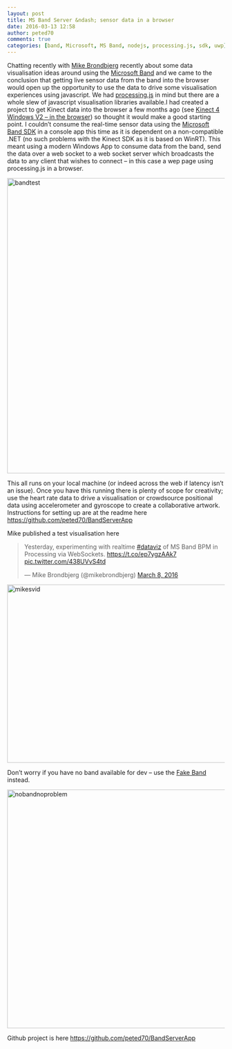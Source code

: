 ```yaml
---
layout: post
title: MS Band Server &ndash; sensor data in a browser
date: 2016-03-13 12:58
author: peted70
comments: true
categories: [band, Microsoft, MS Band, nodejs, processing.js, sdk, uwp]
---
```

<p>Chatting recently with <a href="https://twitter.com/mikebrondbjerg">Mike Brondbjerg</a> recently about some data visualisation ideas around using the <a href="https://www.microsoft.com/microsoft-band/">Microsoft Band</a> and we came to the conclusion that getting live sensor data from the band into the browser would open up the opportunity to use the data to drive some visualisation experiences using javascript. We had <a href="http://processingjs.org/">processing.js</a> in mind but there are a whole slew of javascript visualisation libraries available.I had created a project to get Kinect data into the browser a few months ago (see <a title="http://peted.azurewebsites.net/kinect-4-windows-v2-in-the-browser/" href="http://peted.azurewebsites.net/kinect-4-windows-v2-in-the-browser/" target="_blank">Kinect 4 Windows V2 – in the browser</a>) so thought it would make a good starting point. I couldn’t consume the real-time sensor data using the <a href="https://developer.microsoftband.com/bandSDK" target="_blank">Microsoft Band SDK</a> in a console app this time as it is dependent on a non-compatible .NET (no such problems with the Kinect SDK as it is based on WinRT). This meant using a modern Windows App to consume data from the band, send the data over a web socket to a web socket server which broadcasts the data to any client that wishes to connect – in this case a wep page using processing.js in a browser.</p> <p><a href="http://peted.azurewebsites.net/wp-content/uploads/2016/03/bandtest.png"><img title="bandtest" style="border-top: 0px; border-right: 0px; background-image: none; border-bottom: 0px; padding-top: 0px; padding-left: 0px; border-left: 0px; display: inline; padding-right: 0px" border="0" alt="bandtest" src="http://peted.azurewebsites.net/wp-content/uploads/2016/03/bandtest_thumb.png" width="738" height="683"></a></p> <p>This all runs on your local machine (or indeed across the web if latency isn’t an issue). Once you have this running there is plenty of scope for creativity; use the heart rate data to drive a visualisation or crowdsource positional data using accelerometer and gyroscope to create a collaborative artwork. Instructions for setting up are at the readme here <a title="https://github.com/peted70/BandServerApp" href="https://github.com/peted70/BandServerApp">https://github.com/peted70/BandServerApp</a></p> <p>Mike published a test visualisation here </p> <blockquote class="twitter-tweet" data-lang="en"> <p lang="en" dir="ltr">Yesterday, experimenting with realtime <a href="https://twitter.com/hashtag/dataviz?src=hash">#dataviz</a> of MS Band BPM in Processing via WebSockets. <a href="https://t.co/ep7ygzAAk7">https://t.co/ep7ygzAAk7</a> <a href="https://t.co/438UVvS4td">pic.twitter.com/438UVvS4td</a></p>— Mike Brondbjerg (@mikebrondbjerg) <a href="https://twitter.com/mikebrondbjerg/status/707158906146066432">March 8, 2016</a></blockquote> <p><script async src="//platform.twitter.com/widgets.js" charset="utf-8"></script></p> <p><a href="http://peted.azurewebsites.net/wp-content/uploads/2016/03/mikesvid.png"><img title="mikesvid" style="border-top: 0px; border-right: 0px; background-image: none; border-bottom: 0px; padding-top: 0px; padding-left: 0px; border-left: 0px; display: inline; padding-right: 0px" border="0" alt="mikesvid" src="http://peted.azurewebsites.net/wp-content/uploads/2016/03/mikesvid_thumb.png" width="734" height="412"></a></p> <p>Don’t worry if you have no band available for dev – use the <a href="http://peted.azurewebsites.net/fake-microsoft-band/" target="_blank">Fake Band</a> instead.</p> <p><a href="http://peted.azurewebsites.net/wp-content/uploads/2016/03/nobandnoproblem.png"><img title="nobandnoproblem" style="border-top: 0px; border-right: 0px; background-image: none; border-bottom: 0px; padding-top: 0px; padding-left: 0px; border-left: 0px; display: inline; padding-right: 0px" border="0" alt="nobandnoproblem" src="http://peted.azurewebsites.net/wp-content/uploads/2016/03/nobandnoproblem_thumb.png" width="552" height="552"></a></p> <p>Github project is here <a title="https://github.com/peted70/BandServerApp" href="https://github.com/peted70/BandServerApp">https://github.com/peted70/BandServerApp</a></p>
